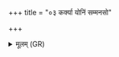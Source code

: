 +++
title = "०३ कर्क्या योनिं सम्मनसो"

+++
<details><summary>मूलम् (GR)</summary>

कर्क्या योनिं संमनसो ऽभि गावः  
प्रजां धित्सन्तो वृषणश् चरन्ति ।  
सा न ऐत्व् अदितिर् विश्वरूपा-  
-अभि क्रन्दन्ति भुवनान्य् एनाम् ॥
</details>